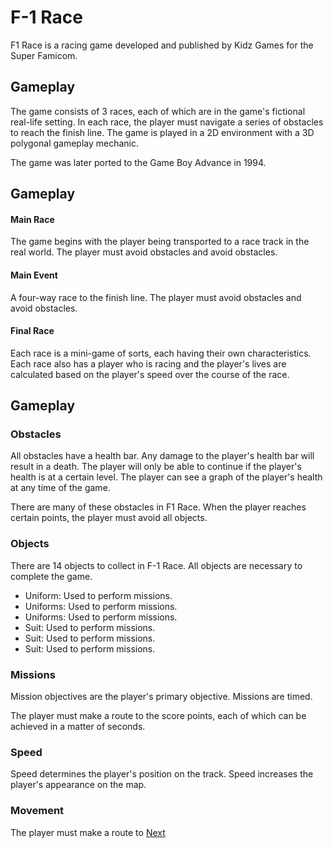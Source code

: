 # F-1 Race

F1 Race is a racing game developed and published by Kidz Games for the Super Famicom.

## Gameplay

The game consists of 3 races, each of which are in the game's fictional real-life setting. In each race, the player must navigate a series of obstacles to reach the finish line. The game is played in a 2D environment with a 3D polygonal gameplay mechanic.

The game was later ported to the Game Boy Advance in 1994.



## Gameplay

#### Main Race

The game begins with the player being transported to a race track in the real world. The player must avoid obstacles and avoid obstacles.

#### Main Event

A four-way race to the finish line. The player must avoid obstacles and avoid obstacles.

#### Final Race

Each race is a mini-game of sorts, each having their own characteristics. Each race also has a player who is racing and the player's lives are calculated based on the player's speed over the course of the race.

## Gameplay

### Obstacles

All obstacles have a health bar. Any damage to the player's health bar will result in a death. The player will only be able to continue if the player's health is at a certain level. The player can see a graph of the player's health at any time of the game.

There are many of these obstacles in F1 Race. When the player reaches certain points, the player must avoid all objects.

### Objects

There are 14 objects to collect in F-1 Race. All objects are necessary to complete the game.

*   Uniform: Used to perform missions.
*   Uniforms: Used to perform missions.
*   Uniforms: Used to perform missions.
*   Suit: Used to perform missions.
*   Suit: Used to perform missions.
*   Suit: Used to perform missions.

### Missions

Mission objectives are the player's primary objective. Missions are timed.

The player must make a route to the score points, each of which can be achieved in a matter of seconds.

### Speed

Speed determines the player's position on the track. Speed increases the player's appearance on the map.

### Movement

The player must make a route to
[Next](319.md)